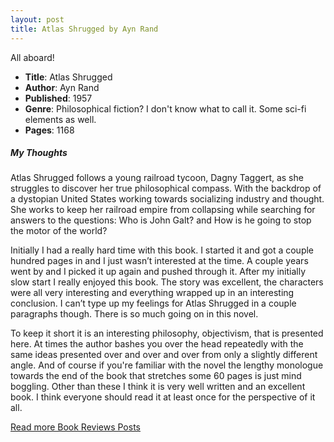 ```yaml
---
layout: post
title: Atlas Shrugged by Ayn Rand
---
```


All aboard!

- **Title**: Atlas Shrugged
- **Author**: Ayn Rand
- **Published**: 1957
- **Genre**: Philosophical fiction? I don't know what to call it. Some sci-fi elements as well.
- **Pages**: 1168

##### My Thoughts
Atlas Shrugged follows a young railroad tycoon, Dagny Taggert, as she struggles to discover her true philosophical compass. With the backdrop of a dystopian United States working towards socializing industry and thought. She works to keep her railroad empire from collapsing while searching for answers to the questions: Who is John Galt? and How is he going to stop the motor of the world?

Initially I had a really hard time with this book. I started it and got a couple hundred pages in and I just wasn’t interested at the time. A couple years went by and I picked it up again and pushed through it. After my initially slow start I really enjoyed this book. The story was excellent, the characters were all very interesting and everything wrapped up in an interesting conclusion. I can’t type up my feelings for Atlas Shrugged in a couple paragraphs though. There is so much going on in this novel.

To keep it short it is an interesting philosophy, objectivism, that is presented here. At times the author bashes you over the head repeatedly with the same ideas presented over and over and over from only a slightly different angle. And of course if you're familiar with the novel the lengthy monologue towards the end of the book that stretches some 60 pages is just mind boggling. Other than these I think it is very well written and an excellent book. I think everyone should read it at least once for the perspective of it all.

[Read more Book Reviews Posts](https://tactictalisman.github.io/book-reviews/)
